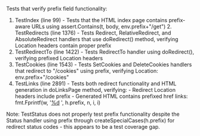 Tests that verify prefix field functionality:

  1. TestIndex (line 99) - Tests that the HTML index page contains prefix-aware URLs using assert.Contains(t, body, env.prefix+"/get")                                         2. TestRedirects (line 1376) - Tests Redirect, RelativeRedirect, and AbsoluteRedirect handlers that use doRedirect() method, verifying Location headers contain proper
   prefix
  3. TestRedirectTo (line 1422) - Tests RedirectTo handler using doRedirect(), verifying prefixed Location headers
  4. TestCookies (line 1543) - Tests SetCookies and DeleteCookies handlers that redirect to "/cookies" using prefix, verifying Location: env.prefix+"/cookies"
  5. TestLinks (line 2891) - Tests both redirect functionality and HTML generation in doLinksPage method, verifying:                                                             - Redirect Location headers include prefix
    - Generated HTML contains prefixed href links: fmt.Fprintf(w, '<a href="%s/links/%d/%d">%d</a> ', h.prefix, n, i, i)

  Note: TestStatus does not properly test prefix functionality despite the Status handler using prefix through createSpecialCases(h.prefix) for redirect status codes -
  this appears to be a test coverage gap.
